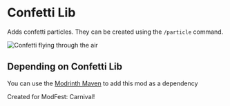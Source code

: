 # Confetti Lib

Adds confetti particles.
They can be created using the `/particle` command.

![Confetti flying through the air](https://cdn.modrinth.com/data/5s9W6kVl/images/067d7bb16af4ba00bbab747a9cb4dd71326c9388.png)

## Depending on Confetti Lib
You can use the [Modrinth Maven](https://support.modrinth.com/en/articles/8801191-modrinth-maven) to add this mod as a dependency


Created for ModFest: Carnival!
